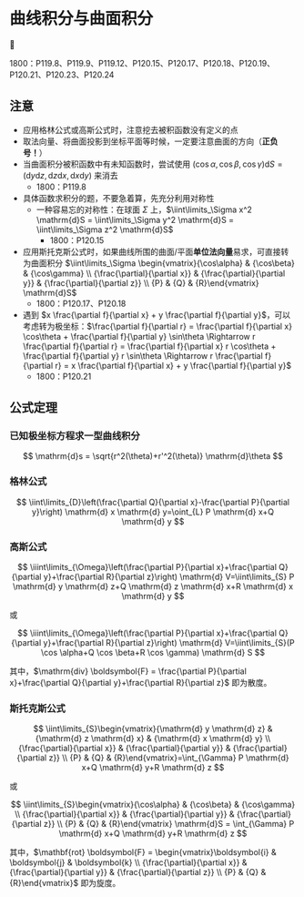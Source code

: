 # 曲线积分与曲面积分

🤔

1800：P119.8、P119.9、P119.12、P120.15、P120.17、P120.18、P120.19、P120.21、P120.23、P120.24

## 注意

- 应用格林公式或高斯公式时，注意挖去被积函数没有定义的点
- 取法向量、将曲面投影到坐标平面等时候，一定要注意曲面的方向（**正负号！**）
- 当曲面积分被积函数中有未知函数时，尝试使用 $(\cos\alpha, \cos\beta, \cos\gamma) \mathrm{d}S = (\mathrm{d}y \mathrm{d}z, \mathrm{d}z \mathrm{d}x, \mathrm{d}x \mathrm{d}y)$ 来消去
    - 1800：P119.8
- 具体函数求积分的题，不要急着算，先充分利用对称性
    - 一种容易忘的对称性：在球面 $\Sigma$ 上，$\iint\limits_\Sigma x^2 \mathrm{d}S = \iint\limits_\Sigma y^2 \mathrm{d}S = \iint\limits_\Sigma z^2 \mathrm{d}S$
        - 1800：P120.15
- 应用斯托克斯公式时，如果曲线所围的曲面/平面**单位法向量**易求，可直接转为曲面积分 $\iint\limits_\Sigma \begin{vmatrix}{\cos\alpha} & {\cos\beta} & {\cos\gamma} \\ {\frac{\partial}{\partial x}} & {\frac{\partial}{\partial y}} & {\frac{\partial}{\partial z}} \\ {P} & {Q} & {R}\end{vmatrix} \mathrm{d}S$
    - 1800：P120.17、P120.18
- 遇到 $x \frac{\partial f}{\partial x} + y \frac{\partial f}{\partial y}$，可以考虑转为极坐标：$\frac{\partial f}{\partial r} = \frac{\partial f}{\partial x} \cos\theta + \frac{\partial f}{\partial y} \sin\theta \Rightarrow r \frac{\partial f}{\partial r} = \frac{\partial f}{\partial x} r \cos\theta + \frac{\partial f}{\partial y} r \sin\theta \Rightarrow r \frac{\partial f}{\partial r} = x \frac{\partial f}{\partial x} + y \frac{\partial f}{\partial y}$
    - 1800：P120.21

## 公式定理

### 已知极坐标方程求一型曲线积分

$$
\mathrm{d}s = \sqrt{r^2(\theta)+r'^2(\theta)} \mathrm{d}\theta
$$

### 格林公式

$$
\iint\limits_{D}\left(\frac{\partial Q}{\partial x}-\frac{\partial P}{\partial y}\right) \mathrm{d} x \mathrm{d} y=\oint_{L} P \mathrm{d} x+Q \mathrm{d} y
$$

### 高斯公式

$$
\iiint\limits_{\Omega}\left(\frac{\partial P}{\partial x}+\frac{\partial Q}{\partial y}+\frac{\partial R}{\partial z}\right) \mathrm{d} V=\iint\limits_{S} P \mathrm{d} y \mathrm{d} z+Q \mathrm{d} z \mathrm{d} x+R \mathrm{d} x \mathrm{d} y
$$

或

$$
\iiint\limits_{\Omega}\left(\frac{\partial P}{\partial x}+\frac{\partial Q}{\partial y}+\frac{\partial R}{\partial z}\right) \mathrm{d} V=\iint\limits_{S}(P \cos \alpha+Q \cos \beta+R \cos \gamma) \mathrm{d} S
$$

其中，$\mathrm{div} \boldsymbol{F} = \frac{\partial P}{\partial x}+\frac{\partial Q}{\partial y}+\frac{\partial R}{\partial z}$ 即为散度。

### 斯托克斯公式

$$
\iint\limits_{S}\begin{vmatrix}{\mathrm{d} y \mathrm{d} z} & {\mathrm{d} z \mathrm{d} x} & {\mathrm{d} x \mathrm{d} y} \\ {\frac{\partial}{\partial x}} & {\frac{\partial}{\partial y}} & {\frac{\partial}{\partial z}} \\ {P} & {Q} & {R}\end{vmatrix}=\int_{\Gamma} P \mathrm{d} x+Q \mathrm{d} y+R \mathrm{d} z
$$

或

$$
\iint\limits_{S}\begin{vmatrix}{\cos\alpha} & {\cos\beta} & {\cos\gamma} \\ {\frac{\partial}{\partial x}} & {\frac{\partial}{\partial y}} & {\frac{\partial}{\partial z}} \\ {P} & {Q} & {R}\end{vmatrix} \mathrm{d}S = \int_{\Gamma} P \mathrm{d} x+Q \mathrm{d} y+R \mathrm{d} z
$$

其中，$\mathbf{rot} \boldsymbol{F} = \begin{vmatrix}\boldsymbol{i} & \boldsymbol{j} & \boldsymbol{k} \\ {\frac{\partial}{\partial x}} & {\frac{\partial}{\partial y}} & {\frac{\partial}{\partial z}} \\ {P} & {Q} & {R}\end{vmatrix}$ 即为旋度。
